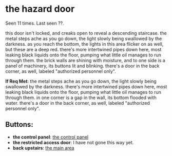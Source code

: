 # the hazard door

Seen 11 times. Last seen ??.

this door isn't locked, and creaks open to reveal a descending staircase. the metal steps ache as you go down, the light slowly being swallowed by the darkness. as you reach the bottom, the lights in this area flicker on as well, but these are a deep red. there's more intertwined pipes down here, most leaking black liquids onto the floor, pumping what little oil manages to run through them. the brick walls are shining with moisture, and to one side is a panel of machinery, its buttons lit and blinking. there's a door in the back corner, as well, labeled "authorized personnel only".

**If Req Met**: the metal steps ache as you go down, the light slowly being swallowed by the darkness. there's more intertwined pipes down here, most leaking black liquids onto the floor, pumping what little oil manages to run through them. in one corner is a gap in the wall, its bottom flooded with water. there's a door in the back corner, as well, labeled "authorized personnel only".

## Buttons:

- **the control panel**: [the control panel](the-control-panel-boam7i.md)
- **the restricted access door**: I have not gone this way yet.
- **back upstairs**: [the main area](the-main-area-Nfn7g21.md)
